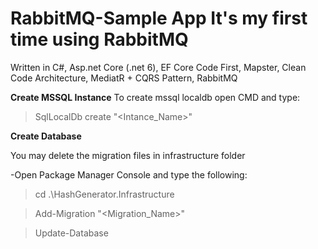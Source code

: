 # RabbitMQ-Sample App It's my first time using RabbitMQ 

Written in C#,
Asp.net Core (.net 6),
EF Core Code First,
Mapster,
Clean Code Architecture,
MediatR + CQRS Pattern,
RabbitMQ

**Create MSSQL Instance**
To create mssql localdb open CMD and type: 

> SqlLocalDb create "<Intance_Name>"

**Create Database**

You may delete the migration files in infrastructure folder

-Open Package Manager Console and type the following:
> cd .\HashGenerator.Infrastructure

> Add-Migration "<Migration_Name>"

> Update-Database

